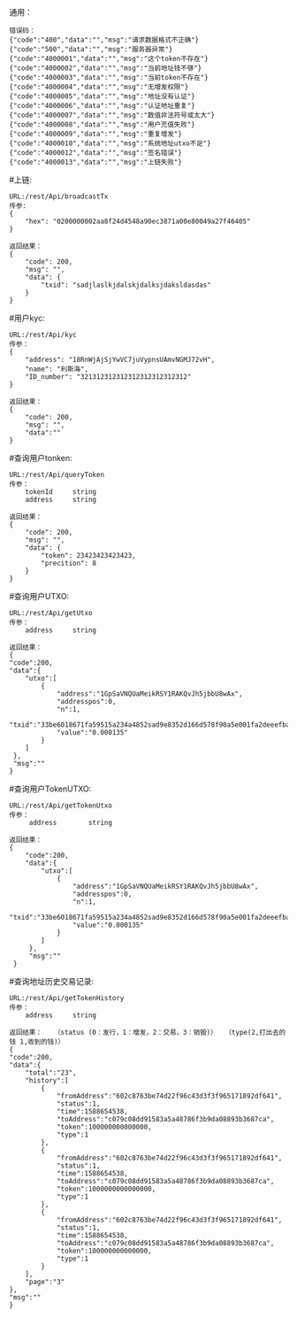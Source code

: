 通用：
		
	错误码：
	{"code":"400","data":"","msg":"请求数据格式不正确"}
	{"code":"500","data":"","msg":"服务器异常"}
	{"code":"4000001","data":"","msg":"这个token不存在"}
	{"code":"4000002","data":"","msg":"当前地址钱不够"}
	{"code":"4000003","data":"","msg":"当前token不存在"}
	{"code":"4000004","data":"","msg":"无增发权限"}
	{"code":"4000005","data":"","msg":"地址没有认证"}
	{"code":"4000006","data":"","msg":"认证地址重复"}
	{"code":"4000007","data":"","msg":"数值非法符号或太大"}
	{"code":"4000008","data":"","msg":"用户充值失败"}
	{"code":"4000009","data":"","msg":"重复增发"}
	{"code":"4000010","data":"","msg":"系统地址utxo不足"}
	{"code":"4000012","data":"","msg":"签名错误"}
	{"code":"4000013","data":"","msg":"上链失败"}


#上链:  

    URL:/rest/Api/broadcastTx
    传参:
    {
    	"hex": "0200000002aa8f24d4548a90ec3871a00e80049a27f46405"
    }

    返回结果：
    {
    	"code": 200,
    	"msg": "",
    	"data": {
    		"txid": "sadjlaslkjdalskjdalksjdaksldasdas"
    	}
    }

#用户kyc:

    URL:/rest/Api/kyc
    传参：
    {
	    "address": "18RnWjAjSjYwVC7juVypnsUAmvNGMJ72vH",
	    "name": "利斯海",
	    "ID_number": "321312312312312312312312312" 
    }
    
    返回结果：
    {
    	"code": 200,
    	"msg": "",
    	"data":""
    }


#查询用户tonken:

    URL:/rest/Api/queryToken
    传参：
	    tokenId		string
	    address		string

    返回结果：
    {
    	"code": 200,
    	"msg": "",
    	"data": {
    		"token": 23423423423423,
    		"precition": 8
    	}
    }

#查询用户UTXO:

    URL:/rest/Api/getUtxo
    传参：
	    address		string

    返回结果：
    {
   	"code":200,
   	"data":{
   		"utxo":[
   			{
   				"address":"1GpSaVNQUaMeikRSY1RAKQvJh5jbbU8wAx",
   				"addresspos":0,
   				"n":1,
   				"txid":"33be6018671fa59515a234a4852sad9e8352d166d578f90a5e001fa2deeefbad6bcc51",
   				"value":"0.000135"
   			}
   		]
   	 },
   	 "msg":""
    }
    
#查询用户TokenUTXO:
    
    URL:/rest/Api/getTokenUtxo
    传参：
    	 address		string
    
    返回结果：
    {
       	"code":200,
       	"data":{
       		"utxo":[
       			{
       				"address":"1GpSaVNQUaMeikRSY1RAKQvJh5jbbU8wAx",
       				"addresspos":0,
       				"n":1,
       				"txid":"33be6018671fa59515a234a4852sad9e8352d166d578f90a5e001fa2deeefbad6bcc51",
       				"value":"0.000135"
       			}
       		]
       	 },
       	 "msg":""
     }

#查询地址历史交易记录:

    URL:/rest/Api/getTokenHistory
    传参：
	    address		string

    返回结果：   （status (0：发行，1：增发，2：交易，3：销毁)）  （type(2,打出去的钱 1,收到的钱)）
    {
   	"code":200,
   	"data":{
   		"total":"23",
   		"history":[
   			{
   				"fromAddress":"602c8763be74d22f96c43d3f3f965171892df641",
   				"status":1,
   				"time":1588654538,
   				"toAddress":"c079c08dd91583a5a48786f3b9da08893b3687ca",
   				"token":100000000000000,
   				"type":1
   			},
   			{
   				"fromAddress":"602c8763be74d22f96c43d3f3f965171892df641",
   				"status":1,
   				"time":1588654538,
   				"toAddress":"c079c08dd91583a5a48786f3b9da08893b3687ca",
   				"token":1000000000000000,
   				"type":1
   			},
   			{
   				"fromAddress":"602c8763be74d22f96c43d3f3f965171892df641",
   				"status":1,
   				"time":1588654538,
   				"toAddress":"c079c08dd91583a5a48786f3b9da08893b3687ca",
   				"token":100000000000000,
   				"type":1
   			}
   		],
   		"page":"3"
   	},
   	"msg":""
    }








